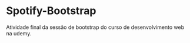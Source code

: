 # Spotify-Bootstrap
Atividade final da sessão de bootstrap do curso de desenvolvimento web na udemy.

